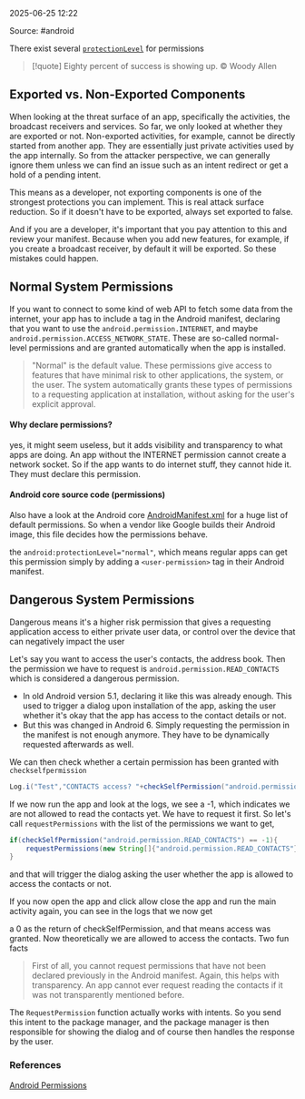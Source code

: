 
2025-06-25 12:22

Source: #android 

There exist several [`protectionLevel`](https://developer.android.com/guide/topics/manifest/permission-element) for permissions

> [!quote]
> Eighty percent of success is showing up.
> © Woody Allen

## Exported vs. Non-Exported Components

When looking at the threat surface of an app, specifically the activities, the broadcast receivers and services. So far, we only looked at whether they are exported or not. Non-exported activities, for example, cannot be directly started from another app. They are essentially just private activities used by the app internally.
So from the attacker perspective, we can generally ignore them unless we can find an issue such as an intent redirect or get a hold of a pending intent. 

This means as a developer, not exporting components is one of the strongest protections you can implement. This is real attack surface reduction. So if it doesn't have to be exported, always set exported to false.

And if you are a developer, it's important that you pay attention to this and review your manifest. Because when you add new features, for example, if you create a broadcast receiver, by default it will be exported. So these mistakes could happen. 
## Normal System Permissions

If you want to connect to some kind of web API to fetch some data from the internet, your app has to include a tag in the Android manifest, declaring that you want to use the `android.permission.INTERNET`, and maybe `android.permission.ACCESS_NETWORK_STATE`. These are so-called normal-level permissions and are granted automatically when the app is installed. 

> "Normal" is the default value. These permissions give access to features that have minimal risk to other applications, the system, or the user. The system automatically grants these types of permissions to a requesting application at installation, without asking for the user's explicit approval.

#### Why declare permissions?

yes, it might seem useless, but it adds visibility and transparency to what apps are doing. An app without the INTERNET permission cannot create a network socket. So if the app wants to do internet stuff, they cannot hide it. They must declare this permission. 

#### Android core source code (permissions)

Also have a look at the Android core [AndroidManifest.xml](https://android.googlesource.com/platform/frameworks/base.git/+/refs/heads/main/core/res/AndroidManifest.xml) for a huge list of default permissions.
So when a vendor like Google builds their Android image, this file decides how the permissions behave. 

the `android:protectionLevel="normal"`, which means regular apps can get this permission simply by adding a `<user-permission>` tag in their Android  manifest. 
## Dangerous System Permissions

Dangerous means it's a higher risk permission that gives a requesting application access to either private user data, or control over the device that can negatively impact the user

Let's say you want to access the user's contacts, the address book. Then the permission we have to request is `android.permission.READ_CONTACTS` which is considered a dangerous permission. 
- In old Android version 5.1, declaring it like this was already enough. This used to trigger a dialog upon installation of the app, asking the user whether it's okay that the app has access to the contact details or not. 
- But this was changed in Android 6. Simply requesting the permission in the manifest is not enough anymore. They have to be dynamically requested afterwards as well.

We can then check whether a certain permission has been granted with `checkselfpermission` 
```java
Log.i("Test","CONTACTS access? "+checkSelfPermission("android.permission.READ_CONTACTS"))
```

If we now run the app and look at the logs, we see a -1, which indicates we are not allowed to read the contacts yet. We have to request it first. So let's call `requestPermissions` with the list of the permissions we want to get, 

```java
if(checkSelfPermission("android.permission.READ_CONTACTS") == -1){
	requestPermissions(new String[]{"android.permission.READ_CONTACTS"},42);
}
```
and that will trigger the dialog asking the user whether the app is allowed to access the contacts or not. 

If you now open the app and click allow close the app and run the main activity again, you can see in the logs that we now get

a 0 as the return of checkSelfPermission, and that means access was granted. Now theoretically we are allowed to access the contacts. Two fun facts 


> First of all, you cannot request permissions that have not been declared previously in the Android manifest. Again, this helps with transparency. An app cannot ever request reading the contacts if it was not transparently mentioned before.

The `RequestPermission` function actually works with intents. So you send this intent to the package manager, and the package manager is then responsible for showing the dialog and of course then handles the response by the user.

### References
[Android Permissions](https://app.hextree.io/courses/android-permissions/permission-overview)